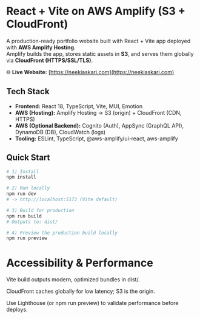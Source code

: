 # React + Vite on AWS Amplify (S3 + CloudFront)

A production-ready portfolio website built with React + Vite app deployed with **AWS Amplify Hosting**.  
Amplify builds the app, stores static assets in **S3**, and serves them globally via **CloudFront (HTTPS/SSL/TLS)**.

🌐 **Live Website:** [https://neekiaskari.com](https://neekiaskari.com)

## Tech Stack

- **Frontend:** React 18, TypeScript, Vite, MUI, Emotion
- **AWS (Hosting):** Amplify Hosting → S3 (origin) + CloudFront (CDN, HTTPS)
- **AWS (Optional Backend):** Cognito (Auth), AppSync (GraphQL API), DynamoDB (DB), CloudWatch (logs)
- **Tooling:** ESLint, TypeScript, @aws-amplify/ui-react, aws-amplify

## Quick Start

```bash
# 1) Install
npm install

# 2) Run locally
npm run dev
# -> http://localhost:5173 (Vite default)

# 3) Build for production
npm run build
# Outputs to: dist/

# 4) Preview the production build locally
npm run preview
```

# Accessibility & Performance

Vite build outputs modern, optimized bundles in dist/.

CloudFront caches globally for low latency; S3 is the origin.

Use Lighthouse (or npm run preview) to validate performance before deploys.
